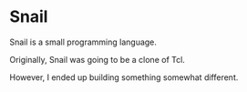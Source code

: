 # Snail

Snail is a small programming language.

Originally, Snail was going to be a clone of Tcl.

However, I ended up building something somewhat different.
